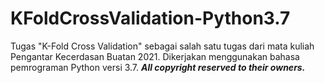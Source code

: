 # KFoldCrossValidation-Python3.7
Tugas "K-Fold Cross Validation" sebagai salah satu tugas dari mata kuliah Pengantar Kecerdasan Buatan 2021. Dikerjakan menggunakan bahasa pemrograman Python versi 3.7. **_All copyright reserved to their owners._**
